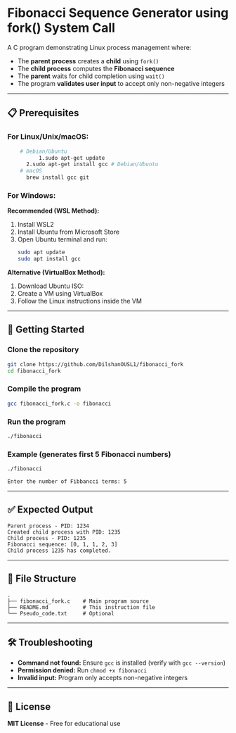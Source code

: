 # Fibonacci Sequence Generator using fork() System Call

A C program demonstrating Linux process management where:

- The **parent process** creates a **child** using `fork()`
- The **child process** computes the **Fibonacci sequence**
- The **parent** waits for child completion using `wait()`
- The program **validates user input** to accept only non-negative integers

---

## 📋 Prerequisites

### For Linux/Unix/macOS:
```bash
	# Debian/Ubuntu
          1.sudo apt-get update 
	  2.sudo apt-get install gcc # Debian/Ubuntu
	# macOS
	  brew install gcc git                                 
```

### For Windows:
**Recommended (WSL Method):**

1. Install WSL2
2. Install Ubuntu from Microsoft Store  
3. Open Ubuntu terminal and run:
   ```bash
   sudo apt update 
   sudo apt install gcc
   ```

**Alternative (VirtualBox Method):**

1. Download Ubuntu ISO: 
2. Create a VM using VirtualBox  
3. Follow the Linux instructions inside the VM  

---

## 🚀 Getting Started

### Clone the repository
```bash
git clone https://github.com/DilshanOUSL1/fibonacci_fork
cd fibonacci_fork
```

### Compile the program
```bash
gcc fibonacci_fork.c -o fibonacci
```

### Run the program
```bash
./fibonacci
```

### Example (generates first 5 Fibonacci numbers)
```bash
./fibonacci
```
```text
Enter the number of Fibbancci terms: 5
```
---

## ✅ Expected Output

```text
Parent process - PID: 1234
Created child process with PID: 1235
Child process - PID: 1235
Fibonacci sequence: [0, 1, 1, 2, 3]
Child process 1235 has completed.
```

---

## 📁 File Structure

```text
.
├── fibonacci_fork.c    # Main program source
├── README.md           # This instruction file
└── Pseudo_code.txt     # Optional
```

---

## 🛠 Troubleshooting

- **Command not found:** Ensure `gcc` is installed (verify with `gcc --version`)
- **Permission denied:** Run `chmod +x fibonacci`
- **Invalid input:** Program only accepts non-negative integers

---

## 📄 License

**MIT License** - Free for educational use
